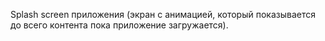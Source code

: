 Splash screen приложения (экран с анимацией, который показывается до всего контента пока приложение загружается).